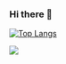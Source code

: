 ### Hi there 👋
[![Top Langs](https://github-readme-stats.vercel.app/api/top-langs/?username=PayneLessDev)](https://github.com/anuraghazra/github-readme-stats)


![](https://static.fsf.org/nosvn/associate/crm/3088892.png)
